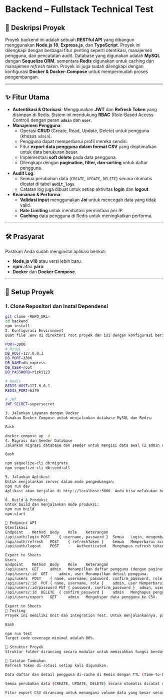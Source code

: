 # Backend – Fullstack Technical Test

## 📜 Deskripsi Proyek
Proyek backend ini adalah sebuah **RESTful API** yang dibangun menggunakan **Node.js 18**, **Express.js**, dan **TypeScript**. Proyek ini dilengkapi dengan berbagai fitur penting seperti otentikasi, manajemen pengguna, dan pencatatan audit. Database yang digunakan adalah **MySQL** dengan **Sequelize ORM**, sementara **Redis** digunakan untuk caching dan manajemen *refresh token*. Proyek ini juga sudah dilengkapi dengan konfigurasi **Docker & Docker-Compose** untuk mempermudah proses pengembangan.

---

## ✨ Fitur Utama
- **Autentikasi & Otorisasi**: Menggunakan **JWT** dan **Refresh Token** yang disimpan di Redis. Sistem ini mendukung **RBAC** (Role-Based Access Control) dengan peran **`admin`** dan **`user`**.
- **Manajemen Pengguna**:
  - Operasi **CRUD** (Create, Read, Update, Delete) untuk pengguna (khusus `admin`).
  - Pengguna dapat memperbarui profil mereka sendiri.
  - Fitur **export data pengguna dalam format CSV** yang dioptimalkan untuk data berukuran besar.
  - Implementasi **soft delete** pada data pengguna.
  - Dilengkapi dengan **pagination, filter, dan sorting** untuk daftar pengguna.
- **Audit Log**:
  - Semua perubahan data (`CREATE`, `UPDATE`, `DELETE`) secara otomatis dicatat di tabel **`audit_logs`**.
  - Catatan log juga dibuat untuk setiap aktivitas **login** dan **logout**.
- **Keamanan & Performa**:
  - **Validasi input** menggunakan **Joi** untuk mencegah data yang tidak valid.
  - **Rate Limiting** untuk membatasi permintaan per IP.
  - **Caching** data pengguna di Redis untuk meningkatkan performa.

---

## 🛠️ Prasyarat
Pastikan Anda sudah menginstal aplikasi berikut:
- **Node.js v18** atau versi lebih baru.
- **npm** atau **yarn**.
- **Docker** dan **Docker Compose**.

---

## 🚀 Setup Proyek

### 1. Clone Repositori dan Instal Dependensi
```bash
git clone <REPO_URL>
cd backend
npm install
2. Konfigurasi Environment
Buat file .env di direktori root proyek dan isi dengan konfigurasi berikut:

PORT=3000
# MySQL
DB_HOST=127.0.0.1
DB_PORT=3306
DB_NAME=db_express
DB_USER=root      
DB_PASSWORD=rizki123       

# Redis
REDIS_HOST=127.0.0.1
REDIS_PORT=6379

# JWT
JWT_SECRET=supersecret

3. Jalankan Layanan dengan Docker
Gunakan Docker Compose untuk menjalankan database MySQL dan Redis:

Bash

docker-compose up -d
4. Migrasi dan Seeder Database
Jalankan migrasi database dan seeder untuk mengisi data awal (2 admin dan 2 user):

Bash

npm sequelize-cli db:migrate
npm sequelize-cli db:seed:all

5. Jalankan Aplikasi
Untuk menjalankan server dalam mode pengembangan:
npm run dev
Aplikasi akan berjalan di http://localhost:3000. Anda bisa melakukan health check dengan mengakses http://localhost:3000/health.

6. Build & Produksi
Untuk build dan menjalankan mode produksi:
npm run build
npm start

📄 Endpoint API
Otentikasi
Endpoint	Method	Body	Role	Keterangan
/api/auth/login	POST	{ username, password }	Semua	Login, mengembalikan access token dan refresh token.
/api/auth/refresh	POST	{ refreshToken }	Semua	Memperbarui access token dan merotasi refresh token.
/api/auth/logout	POST	-	Authenticated	Menghapus refresh token dan mencatat di audit log.

Export to Sheets
Users
Endpoint	Method	Body	Role	Keterangan
/api/users	GET	-	admin	Menampilkan daftar pengguna (dengan pagination, filter, dan sorting).
/api/users/:id	GET	-	admin, user	Menampilkan detail pengguna.
/api/users	POST	{ name, username, password, confirm_password, role }	admin	Membuat pengguna baru.
/api/users/:id	PUT	{ name, username, role }	admin, user	Memperbarui detail pengguna.
/api/users/:id/password	PUT	{ password, confirm_password }	admin, user	Memperbarui password pengguna.
/api/users/:id	DELETE	{ confirm_password }	admin	Menghapus pengguna secara soft delete.
/api/users/export	GET	-	admin	Mengekspor data pengguna ke CSV.

Export to Sheets
🧪 Testing
Proyek ini memiliki Unit dan Integration Test. Untuk menjalankannya, pastikan MySQL dan Redis sedang aktif:

Bash

npm run test
Target code coverage minimal adalah 80%.

📁 Struktur Proyek
Struktur folder dirancang secara modular untuk memisahkan fungsi berdasarkan perannya, seperti: controllers, services, models, middleware, utils, dan validators.

📝 Catatan Tambahan
Refresh Token di-rotasi setiap kali digunakan.

Data daftar dan detail pengguna di-cache di Redis dengan TTL (Time-to-Live) 60 detik.

Semua perubahan data (CREATE, UPDATE, DELETE) secara otomatis dicatat di tabel audit_logs.

Fitur export CSV dirancang untuk menangani volume data yang besar secara efisien.
